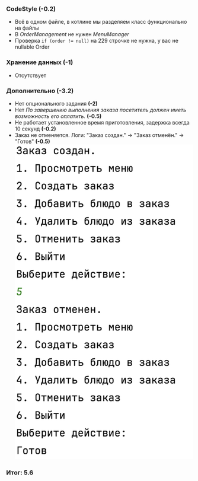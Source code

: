 ### CodeStyle (-0.2)
 - Всё в одном файле, в котлине мы разделяем класс функционально на файлы
 - В *OrderManagement* не нужен *MenuManager* 
 - Проверка `if (order != null)` на 229 строчке не нужна, у вас не nullable Order 

### Хранение данных (-1) 
 - Отсутствует

### Дополнительно (-3.2)
 - Нет опционального задания **(-2)**
 - Нет *По завершению выполнения заказа посетитель должен иметь возможность его
   оплатить.* **(-0.5)**
 - Не работает установленное время приготовления, задержка всегда 10 секунд **(-0.2)**
 - Заказ не отменяется. Логи: "Заказ создан." -> "Заказ отменён." -> "Готов" **(-0.5)**
   ![Pupkov_Konstantin_CantDeclineOrder.png](img%2FPupkov_Konstantin_CantDeclineOrder.png)

### Итог: 5.6
